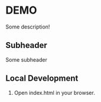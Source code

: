 # DEMO

Some description!

## Subheader

Some subheader

## Local Development

1. Open index.html in your browser.